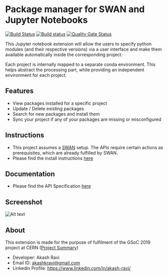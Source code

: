 # Package manager for SWAN and Jupyter Notebooks 

[![Build Status](https://travis-ci.org/techtocore/Jupyter-Package-Manager.svg?branch=swan-integration)](https://travis-ci.org/techtocore/Jupyter-Package-Manager) [![Build status](https://ci.appveyor.com/api/projects/status/wo9msinix7vtotn3?svg=true)](https://ci.appveyor.com/project/techtocore/jupyter-package-manager) [![Quality Gate Status](https://sonarcloud.io/api/project_badges/measure?project=techtocore_Jupyter-Package-Manager&metric=alert_status)](https://sonarcloud.io/dashboard?id=techtocore_Jupyter-Package-Manager)


This Jupyter notebook extension will allow the users to specify python modules (and their respective versions) via a user interface and make them available automatically inside the corresponding project.

Each project is internally mapped to a separate conda environment. This helps abstract the processing part, while providing an independent environment for each project. 

## Features

- View packages installed for a specific project
- Update / Delete existing packages
- Search for new packages and install them
- Sync your project if any of your packages are missing or misconfigured

## Instructions

- This project assumes a [SWAN](https://gitlab.cern.ch/swan) setup. The APIs require certain actions as prerequisites, which are already fulfilled by SWAN. 
- Please find the install instructions [here](install.md)


## Documentation

- Please find the API Specification [here](docs/API_docs.md)


## Screenshot

![Alt text](/docs/ui.png?raw=true "Package Management UI")


## About

This extension is made for the purpose of fulfilment of the GSoC 2019 project at CERN ([Project Summary](https://summerofcode.withgoogle.com/projects/4999527885438976))

- Developer: Akash Ravi
- Email ID: akashkravi@gmail.com
- Linkedin Profile: https://www.linkedin.com/in/akash-ravi/
